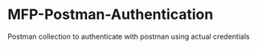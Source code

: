 # MFP-Postman-Authentication
Postman collection to authenticate with postman using actual credentials
